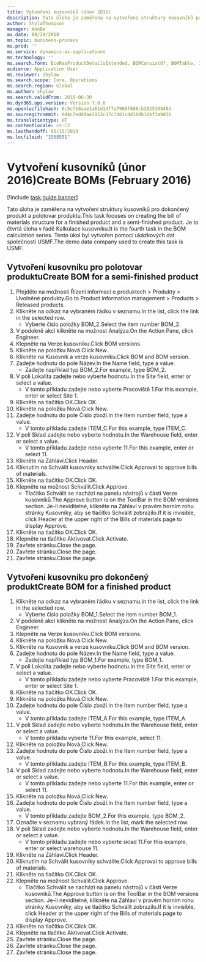 ```yaml
---
title: Vytvoření kusovníků (únor 2016)
description: Tato úloha je zaměřena na vytvoření struktury kusovníků pro dokončený produkt a polotovar produktu.
author: ShylaThompson
manager: AnnBe
ms.date: 08/29/2018
ms.topic: business-process
ms.prod: ''
ms.service: dynamics-ax-applications
ms.technology: ''
ms.search.form: EcoResProductDetailsExtended, BOMConsistOf, BOMTable, InventLocationIdLookup
audience: Application User
ms.reviewer: shylaw
ms.search.scope: Core, Operations
ms.search.region: Global
ms.author: shylaw
ms.search.validFrom: 2016-06-30
ms.dyn365.ops.version: Version 7.0.0
ms.openlocfilehash: 6c5cfb8aae1a61d14f7a7969f688cb282530840d
ms.sourcegitcommit: 9d4c7edd0ae2053c37c7d81cdd180b16bf3a9d3b
ms.translationtype: HT
ms.contentlocale: cs-CZ
ms.lasthandoff: 05/15/2019
ms.locfileid: "1568551"
---
```

# <a name="create-boms-february-2016"></a><span data-ttu-id="33972-103">Vytvoření kusovníků (únor 2016)</span><span class="sxs-lookup"><span data-stu-id="33972-103">Create BOMs (February 2016)</span></span>

[!include [task guide banner](../../includes/task-guide-banner.md)]

<span data-ttu-id="33972-104">Tato úloha je zaměřena na vytvoření struktury kusovníků pro dokončený produkt a polotovar produktu.</span><span class="sxs-lookup"><span data-stu-id="33972-104">This task focuses on creating the bill of materials structure for a finished product and a semi-finished product.</span></span> <span data-ttu-id="33972-105">Je to čtvrtá úloha v řadě Kalkulace kusovníku.</span><span class="sxs-lookup"><span data-stu-id="33972-105">It is the fourth task in the BOM calculation series.</span></span> <span data-ttu-id="33972-106">Tento úkol byl vytvořen pomocí ukázkových dat společnosti USMF.</span><span class="sxs-lookup"><span data-stu-id="33972-106">The demo data company used to create this task is USMF.</span></span>


## <a name="create-bom-for-a-semi-finished-product"></a><span data-ttu-id="33972-107">Vytvoření kusovníku pro polotovar produktu</span><span class="sxs-lookup"><span data-stu-id="33972-107">Create BOM for a semi-finished product</span></span>
1. <span data-ttu-id="33972-108">Přejděte na možnosti Řízení informací o produktech > Produkty > Uvolněné produkty.</span><span class="sxs-lookup"><span data-stu-id="33972-108">Go to Product information management > Products > Released products.</span></span>
2. <span data-ttu-id="33972-109">Klikněte na odkaz na vybraném řádku v seznamu.</span><span class="sxs-lookup"><span data-stu-id="33972-109">In the list, click the link in the selected row.</span></span>
    * <span data-ttu-id="33972-110">Vyberte číslo položky BOM_2.</span><span class="sxs-lookup"><span data-stu-id="33972-110">Select the item number BOM_2.</span></span>  
3. <span data-ttu-id="33972-111">V podokně akcí klikněte na možnost Analýza.</span><span class="sxs-lookup"><span data-stu-id="33972-111">On the Action Pane, click Engineer.</span></span>
4. <span data-ttu-id="33972-112">Klepněte na Verze kusovníku.</span><span class="sxs-lookup"><span data-stu-id="33972-112">Click BOM versions.</span></span>
5. <span data-ttu-id="33972-113">Klikněte na položku Nová.</span><span class="sxs-lookup"><span data-stu-id="33972-113">Click New.</span></span>
6. <span data-ttu-id="33972-114">Klikněte na Kusovník a verze kusovníku.</span><span class="sxs-lookup"><span data-stu-id="33972-114">Click BOM and BOM version.</span></span>
7. <span data-ttu-id="33972-115">Zadejte hodnotu do pole Název.</span><span class="sxs-lookup"><span data-stu-id="33972-115">In the Name field, type a value.</span></span>
    * <span data-ttu-id="33972-116">Zadejte například typ BOM_2.</span><span class="sxs-lookup"><span data-stu-id="33972-116">For example, type BOM_2.</span></span>  
8. <span data-ttu-id="33972-117">V poli Lokalita zadejte nebo vyberte hodnotu.</span><span class="sxs-lookup"><span data-stu-id="33972-117">In the Site field, enter or select a value.</span></span>
    * <span data-ttu-id="33972-118">V tomto příkladu zadejte nebo vyberte Pracoviště 1.</span><span class="sxs-lookup"><span data-stu-id="33972-118">For this example, enter or select Site 1.</span></span>  
9. <span data-ttu-id="33972-119">Klikněte na tlačítko OK.</span><span class="sxs-lookup"><span data-stu-id="33972-119">Click OK.</span></span>
10. <span data-ttu-id="33972-120">Klikněte na položku Nová.</span><span class="sxs-lookup"><span data-stu-id="33972-120">Click New.</span></span>
11. <span data-ttu-id="33972-121">Zadejte hodnotu do pole Číslo zboží.</span><span class="sxs-lookup"><span data-stu-id="33972-121">In the Item number field, type a value.</span></span>
    * <span data-ttu-id="33972-122">V tomto příkladu zadejte ITEM_C.</span><span class="sxs-lookup"><span data-stu-id="33972-122">For this example, type ITEM_C.</span></span>  
12. <span data-ttu-id="33972-123">V poli Sklad zadejte nebo vyberte hodnotu.</span><span class="sxs-lookup"><span data-stu-id="33972-123">In the Warehouse field, enter or select a value.</span></span>
    * <span data-ttu-id="33972-124">V tomto příkladu zadejte nebo vyberte 11.</span><span class="sxs-lookup"><span data-stu-id="33972-124">For this example, enter or select 11.</span></span>  
13. <span data-ttu-id="33972-125">Klikněte na Záhlaví.</span><span class="sxs-lookup"><span data-stu-id="33972-125">Click Header.</span></span>
14. <span data-ttu-id="33972-126">Kliknutím na Schválit kusovníky schválíte.</span><span class="sxs-lookup"><span data-stu-id="33972-126">Click Approval to approve bills of materials.</span></span>
15. <span data-ttu-id="33972-127">Klikněte na tlačítko OK.</span><span class="sxs-lookup"><span data-stu-id="33972-127">Click OK.</span></span>
16. <span data-ttu-id="33972-128">Klepněte na možnost Schválit.</span><span class="sxs-lookup"><span data-stu-id="33972-128">Click Approve.</span></span>
    * <span data-ttu-id="33972-129">Tlačítko Schválit se nachází na panelu nástrojů v části Verze kusovníků.</span><span class="sxs-lookup"><span data-stu-id="33972-129">The Approve button is on the ToolBar in the  BOM versions section.</span></span> <span data-ttu-id="33972-130">Je-li neviditelné, klikněte na Záhlaví v pravém horním rohu stránky Kusovníky, aby se tlačítko Schválit zobrazilo.</span><span class="sxs-lookup"><span data-stu-id="33972-130">If it is invisible, click Header at the upper right of the Bills of materials page to display Approve.</span></span>  
17. <span data-ttu-id="33972-131">Klikněte na tlačítko OK.</span><span class="sxs-lookup"><span data-stu-id="33972-131">Click OK.</span></span>
18. <span data-ttu-id="33972-132">Klepněte na tlačítko Aktivovat.</span><span class="sxs-lookup"><span data-stu-id="33972-132">Click Activate.</span></span>
19. <span data-ttu-id="33972-133">Zavřete stránku.</span><span class="sxs-lookup"><span data-stu-id="33972-133">Close the page.</span></span>
20. <span data-ttu-id="33972-134">Zavřete stránku.</span><span class="sxs-lookup"><span data-stu-id="33972-134">Close the page.</span></span>
21. <span data-ttu-id="33972-135">Zavřete stránku.</span><span class="sxs-lookup"><span data-stu-id="33972-135">Close the page.</span></span>

## <a name="create-bom-for-a-finished-product"></a><span data-ttu-id="33972-136">Vytvoření kusovníku pro dokončený produkt</span><span class="sxs-lookup"><span data-stu-id="33972-136">Create BOM for a finished product</span></span>
1. <span data-ttu-id="33972-137">Klikněte na odkaz na vybraném řádku v seznamu.</span><span class="sxs-lookup"><span data-stu-id="33972-137">In the list, click the link in the selected row.</span></span>
    * <span data-ttu-id="33972-138">Vyberte číslo položky BOM_1.</span><span class="sxs-lookup"><span data-stu-id="33972-138">Select the item number BOM_1.</span></span>  
2. <span data-ttu-id="33972-139">V podokně akcí klikněte na možnost Analýza.</span><span class="sxs-lookup"><span data-stu-id="33972-139">On the Action Pane, click Engineer.</span></span>
3. <span data-ttu-id="33972-140">Klepněte na Verze kusovníku.</span><span class="sxs-lookup"><span data-stu-id="33972-140">Click BOM versions.</span></span>
4. <span data-ttu-id="33972-141">Klikněte na položku Nová.</span><span class="sxs-lookup"><span data-stu-id="33972-141">Click New.</span></span>
5. <span data-ttu-id="33972-142">Klikněte na Kusovník a verze kusovníku.</span><span class="sxs-lookup"><span data-stu-id="33972-142">Click BOM and BOM version.</span></span>
6. <span data-ttu-id="33972-143">Zadejte hodnotu do pole Název.</span><span class="sxs-lookup"><span data-stu-id="33972-143">In the Name field, type a value.</span></span>
    * <span data-ttu-id="33972-144">Zadejte například typ BOM_1.</span><span class="sxs-lookup"><span data-stu-id="33972-144">For example, type BOM_1.</span></span>  
7. <span data-ttu-id="33972-145">V poli Lokalita zadejte nebo vyberte hodnotu.</span><span class="sxs-lookup"><span data-stu-id="33972-145">In the Site field, enter or select a value.</span></span>
    * <span data-ttu-id="33972-146">V tomto příkladu zadejte nebo vyberte Pracoviště 1.</span><span class="sxs-lookup"><span data-stu-id="33972-146">For this example, enter or select Site 1.</span></span>  
8. <span data-ttu-id="33972-147">Klikněte na tlačítko OK.</span><span class="sxs-lookup"><span data-stu-id="33972-147">Click OK.</span></span>
9. <span data-ttu-id="33972-148">Klikněte na položku Nová.</span><span class="sxs-lookup"><span data-stu-id="33972-148">Click New.</span></span>
10. <span data-ttu-id="33972-149">Zadejte hodnotu do pole Číslo zboží.</span><span class="sxs-lookup"><span data-stu-id="33972-149">In the Item number field, type a value.</span></span>
    * <span data-ttu-id="33972-150">V tomto příkladu zadejte ITEM_A.</span><span class="sxs-lookup"><span data-stu-id="33972-150">For this example, type ITEM_A.</span></span>  
11. <span data-ttu-id="33972-151">V poli Sklad zadejte nebo vyberte hodnotu.</span><span class="sxs-lookup"><span data-stu-id="33972-151">In the Warehouse field, enter or select a value.</span></span>
    * <span data-ttu-id="33972-152">V tomto příkladu vyberte 11.</span><span class="sxs-lookup"><span data-stu-id="33972-152">For this example, select 11.</span></span>  
12. <span data-ttu-id="33972-153">Klikněte na položku Nová.</span><span class="sxs-lookup"><span data-stu-id="33972-153">Click New.</span></span>
13. <span data-ttu-id="33972-154">Zadejte hodnotu do pole Číslo zboží.</span><span class="sxs-lookup"><span data-stu-id="33972-154">In the Item number field, type a value.</span></span>
    * <span data-ttu-id="33972-155">V tomto příkladu zadejte ITEM_B.</span><span class="sxs-lookup"><span data-stu-id="33972-155">For this example, type ITEM_B.</span></span>  
14. <span data-ttu-id="33972-156">V poli Sklad zadejte nebo vyberte hodnotu.</span><span class="sxs-lookup"><span data-stu-id="33972-156">In the Warehouse field, enter or select a value.</span></span>
    * <span data-ttu-id="33972-157">V tomto příkladu zadejte nebo vyberte 11.</span><span class="sxs-lookup"><span data-stu-id="33972-157">For this example, enter or select 11.</span></span>  
15. <span data-ttu-id="33972-158">Klikněte na položku Nová.</span><span class="sxs-lookup"><span data-stu-id="33972-158">Click New.</span></span>
16. <span data-ttu-id="33972-159">Zadejte hodnotu do pole Číslo zboží.</span><span class="sxs-lookup"><span data-stu-id="33972-159">In the Item number field, type a value.</span></span>
    * <span data-ttu-id="33972-160">V tomto příkladu zadejte BOM_2.</span><span class="sxs-lookup"><span data-stu-id="33972-160">For this example, type BOM_2.</span></span>  
17. <span data-ttu-id="33972-161">Označte v seznamu vybraný řádek.</span><span class="sxs-lookup"><span data-stu-id="33972-161">In the list, mark the selected row.</span></span>
18. <span data-ttu-id="33972-162">V poli Sklad zadejte nebo vyberte hodnotu.</span><span class="sxs-lookup"><span data-stu-id="33972-162">In the Warehouse field, enter or select a value.</span></span>
    * <span data-ttu-id="33972-163">V tomto příkladu zadejte nebo vyberte sklad 11.</span><span class="sxs-lookup"><span data-stu-id="33972-163">For this example, enter or select warehouse 11.</span></span>  
19. <span data-ttu-id="33972-164">Klikněte na Záhlaví.</span><span class="sxs-lookup"><span data-stu-id="33972-164">Click Header.</span></span>
20. <span data-ttu-id="33972-165">Kliknutím na Schválit kusovníky schválíte.</span><span class="sxs-lookup"><span data-stu-id="33972-165">Click Approval to approve bills of materials.</span></span>
21. <span data-ttu-id="33972-166">Klikněte na tlačítko OK.</span><span class="sxs-lookup"><span data-stu-id="33972-166">Click OK.</span></span>
22. <span data-ttu-id="33972-167">Klepněte na možnost Schválit.</span><span class="sxs-lookup"><span data-stu-id="33972-167">Click Approve.</span></span>
    * <span data-ttu-id="33972-168">Tlačítko Schválit se nachází na panelu nástrojů v části Verze kusovníků.</span><span class="sxs-lookup"><span data-stu-id="33972-168">The Approve button is on the ToolBar in the  BOM versions section.</span></span> <span data-ttu-id="33972-169">Je-li neviditelné, klikněte na Záhlaví v pravém horním rohu stránky Kusovníky, aby se tlačítko Schválit zobrazilo.</span><span class="sxs-lookup"><span data-stu-id="33972-169">If it is invisible, click Header at the upper right of the Bills of materials page to display Approve.</span></span>  
23. <span data-ttu-id="33972-170">Klikněte na tlačítko OK.</span><span class="sxs-lookup"><span data-stu-id="33972-170">Click OK.</span></span>
24. <span data-ttu-id="33972-171">Klepněte na tlačítko Aktivovat.</span><span class="sxs-lookup"><span data-stu-id="33972-171">Click Activate.</span></span>
25. <span data-ttu-id="33972-172">Zavřete stránku.</span><span class="sxs-lookup"><span data-stu-id="33972-172">Close the page.</span></span>
26. <span data-ttu-id="33972-173">Zavřete stránku.</span><span class="sxs-lookup"><span data-stu-id="33972-173">Close the page.</span></span>
27. <span data-ttu-id="33972-174">Zavřete stránku.</span><span class="sxs-lookup"><span data-stu-id="33972-174">Close the page.</span></span>

